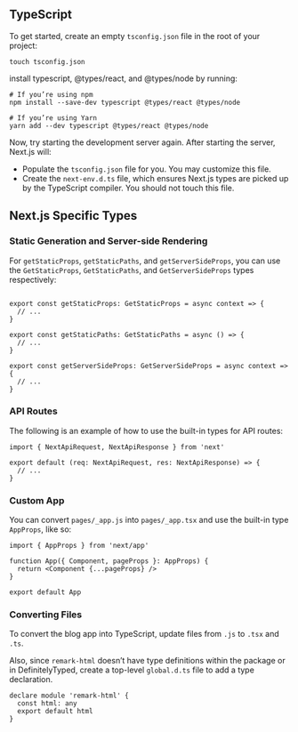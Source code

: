 ## TypeScript

To get started, create an empty `tsconfig.json` file in the root of your project:

```
touch tsconfig.json
```

install typescript, @types/react, and @types/node by running:

```
# If you’re using npm
npm install --save-dev typescript @types/react @types/node

# If you’re using Yarn
yarn add --dev typescript @types/react @types/node
```

Now, try starting the development server again. After starting the server, Next.js will:

- Populate the `tsconfig.json` file for you. You may customize this file.
- Create the `next-env.d.ts` file, which ensures Next.js types are picked up by the TypeScript compiler. You should not touch this file.

## Next.js Specific Types

### Static Generation and Server-side Rendering

For `getStaticProps`, `getStaticPaths`, and `getServerSideProps`, you can use the `GetStaticProps`, `GetStaticPaths`, and `GetServerSideProps` types respectively:

```

export const getStaticProps: GetStaticProps = async context => {
  // ...
}

export const getStaticPaths: GetStaticPaths = async () => {
  // ...
}

export const getServerSideProps: GetServerSideProps = async context => {
  // ...
}
```

### API Routes

The following is an example of how to use the built-in types for API routes:

```
import { NextApiRequest, NextApiResponse } from 'next'

export default (req: NextApiRequest, res: NextApiResponse) => {
  // ...
}
```

### Custom App

You can convert `pages/_app.js` into `pages/_app.tsx` and use the built-in type `AppProps`, like so:

```
import { AppProps } from 'next/app'

function App({ Component, pageProps }: AppProps) {
  return <Component {...pageProps} />
}

export default App
```

### Converting Files

To convert the blog app into TypeScript, update files from `.js` to `.tsx` and `.ts`.

Also, since `remark-html` doesn’t have type definitions within the package or in DefinitelyTyped, create a top-level `global.d.ts` file to add a type declaration.

```
declare module 'remark-html' {
  const html: any
  export default html
}
```
